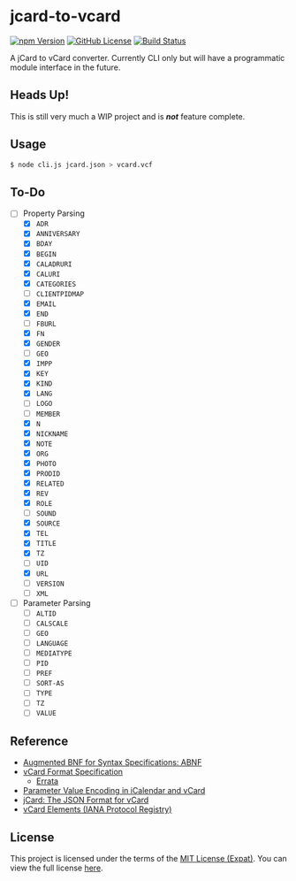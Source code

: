 jcard-to-vcard
==============
[![npm Version][NPM VERSION BADGE]][NPM PAGE]
[![GitHub License][LICENSE BADGE]][LICENSE PAGE]
[![Build Status][BUILD BADGE]][BUILD PAGE]

A jCard to vCard converter. Currently CLI only but will have a programmatic
module interface in the future.

## Heads Up!

This is still very much a WIP project and is __*not*__ feature complete.

## Usage

```sh
$ node cli.js jcard.json > vcard.vcf
```

## To-Do

- [ ] Property Parsing
  - [x] `ADR`
  - [x] `ANNIVERSARY`
  - [x] `BDAY`
  - [x] `BEGIN`
  - [x] `CALADRURI`
  - [x] `CALURI`
  - [x] `CATEGORIES`
  - [ ] `CLIENTPIDMAP`
  - [x] `EMAIL`
  - [x] `END`
  - [ ] `FBURL`
  - [x] `FN`
  - [x] `GENDER`
  - [ ] `GEO`
  - [x] `IMPP`
  - [x] `KEY`
  - [x] `KIND`
  - [x] `LANG`
  - [ ] `LOGO`
  - [ ] `MEMBER`
  - [x] `N`
  - [x] `NICKNAME`
  - [x] `NOTE`
  - [x] `ORG`
  - [x] `PHOTO`
  - [x] `PRODID`
  - [x] `RELATED`
  - [x] `REV`
  - [x] `ROLE`
  - [ ] `SOUND`
  - [x] `SOURCE`
  - [x] `TEL`
  - [x] `TITLE`
  - [x] `TZ`
  - [ ] `UID`
  - [x] `URL`
  - [ ] `VERSION`
  - [ ] `XML`
- [ ] Parameter Parsing
  - [ ] `ALTID`
  - [ ] `CALSCALE`
  - [ ] `GEO`
  - [ ] `LANGUAGE`
  - [ ] `MEDIATYPE`
  - [ ] `PID`
  - [ ] `PREF`
  - [ ] `SORT-AS`
  - [ ] `TYPE`
  - [ ] `TZ`
  - [ ] `VALUE`

## Reference

- [Augmented BNF for Syntax Specifications: ABNF](http://tools.ietf.org/html/rfc5234)
- [vCard Format Specification](http://tools.ietf.org/html/rfc6350)
  - [Errata](http://www.rfc-editor.org/errata_search.php?rfc=6350)
- [Parameter Value Encoding in iCalendar and vCard](http://tools.ietf.org/html/rfc6868)
- [jCard: The JSON Format for vCard](http://tools.ietf.org/html/rfc7095)
- [vCard Elements (IANA Protocol Registry)](http://www.iana.org/assignments/vcard-elements/vcard-elements.xhtml)

## License

This project is licensed under the terms of the [MIT License (Expat)](https://tldrlegal.com/l/mit). You can view the full license [here](LICENSE).

[BUILD BADGE]: https://img.shields.io/travis/jbenner-radham/jcard-to-vcard.svg?style=flat-square
[BUILD PAGE]: https://travis-ci.org/jbenner-radham/jcard-to-vcard
[LICENSE BADGE]: https://img.shields.io/badge/license-MIT%20License-blue.svg?style=flat-square
[LICENSE PAGE]: https://github.com/jbenner-radham/jcard-to-vcard/blob/master/LICENSE
[NPM PAGE]: https://www.npmjs.com/package/jcard-to-vcard
[NPM VERSION BADGE]: https://img.shields.io/npm/v/jcard-to-vcard.svg?style=flat-square
